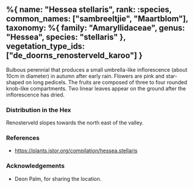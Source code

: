 %{
    name: "Hessea stellaris",
    rank: :species,
    common_names: ["sambreeltjie", "Maartblom"],
    taxonomy: %{
        family: "Amaryllidaceae",
        genus: "Hessea",
        species: "stellaris"
    },
    vegetation_type_ids: ["de_doorns_renosterveld_karoo"]
}
---

Bulbous perennial that produces a small umbrella-like inflorescence (about 10cm in diameter) in autumn after early rain. Flowers are pink and star-shaped on long pedicels. The fruits are composed of three to four rounded knob-like compartments. Two linear leaves appear on the ground after the inflorescence has dried.

<!-- read more -->

### Distribution in the Hex

Renosterveld slopes towards the north east of the valley.

### References

* https://plants.jstor.org/compilation/hessea.stellaris

### Acknowledgements

* Deon Palm, for sharing the location.